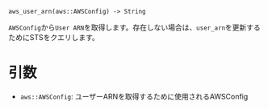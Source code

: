 ```
aws_user_arn(aws::AWSConfig) -> String
```

`AWSConfig`から`User ARN`を取得します。存在しない場合は、`user_arn`を更新するためにSTSをクエリします。

# 引数

  * `aws::AWSConfig`: ユーザーARNを取得するために使用されるAWSConfig
